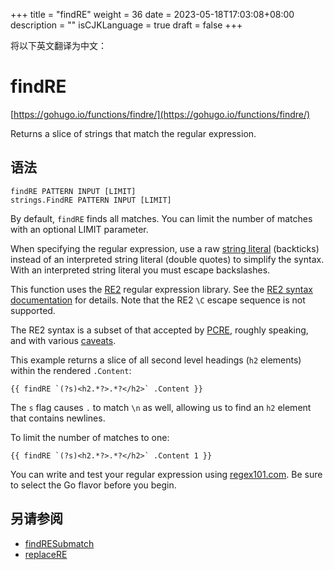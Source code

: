 +++
title = "findRE"
weight = 36
date = 2023-05-18T17:03:08+08:00
description = ""
isCJKLanguage = true
draft = false
+++

将以下英文翻译为中文：
# findRE

[https://gohugo.io/functions/findre/](https://gohugo.io/functions/findre/)

Returns a slice of strings that match the regular expression.

## 语法

```
findRE PATTERN INPUT [LIMIT]
strings.FindRE PATTERN INPUT [LIMIT]
```

By default, `findRE` finds all matches. You can limit the number of matches with an optional LIMIT parameter.

When specifying the regular expression, use a raw [string literal](https://go.dev/ref/spec#String_literals) (backticks) instead of an interpreted string literal (double quotes) to simplify the syntax. With an interpreted string literal you must escape backslashes.

This function uses the [RE2](https://github.com/google/re2/) regular expression library. See the [RE2 syntax documentation](https://github.com/google/re2/wiki/Syntax/) for details. Note that the RE2 `\C` escape sequence is not supported.

The RE2 syntax is a subset of that accepted by [PCRE](https://www.pcre.org/), roughly speaking, and with various [caveats](https://swtch.com/~rsc/regexp/regexp3.html#caveats).

This example returns a slice of all second level headings (`h2` elements) within the rendered `.Content`:

```go-html-template
{{ findRE `(?s)<h2.*?>.*?</h2>` .Content }}
```

The `s` flag causes `.` to match `\n` as well, allowing us to find an `h2` element that contains newlines.

To limit the number of matches to one:

```go-html-template
{{ findRE `(?s)<h2.*?>.*?</h2>` .Content 1 }}
```

You can write and test your regular expression using [regex101.com](https://regex101.com/). Be sure to select the Go flavor before you begin.

## 另请参阅

- [findRESubmatch](https://gohugo.io/functions/findresubmatch/)
- [replaceRE](https://gohugo.io/functions/replacere/)
